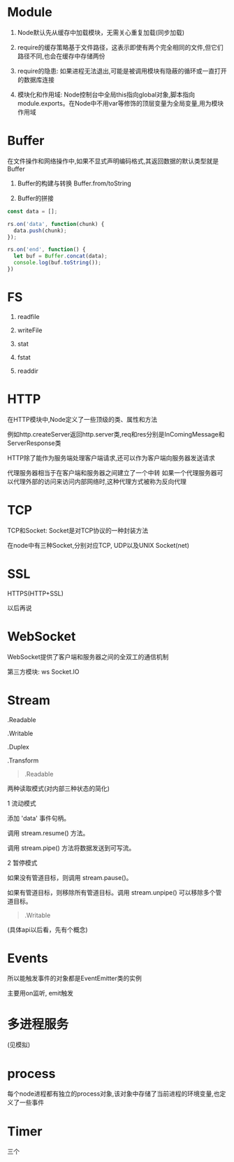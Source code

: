 # Module 

1. Node默认先从缓存中加载模块，无需关心重复加载(同步加载)

2. require的缓存策略基于文件路径，这表示即使有两个完全相同的文件,但它们路径不同,也会在缓存中存储两份

3. require的隐患: 如果进程无法退出,可能是被调用模块有隐蔽的循环或一直打开的数据库连接

4. 模块化和作用域: Node控制台中全局this指向global对象,脚本指向module.exports。在Node中不用var等修饰的顶层变量为全局变量,用为模块作用域

# Buffer

在文件操作和网络操作中,如果不显式声明编码格式,其返回数据的默认类型就是Buffer

1. Buffer的构建与转换 Buffer.from/toString

2. Buffer的拼接

```js
const data = [];

rs.on('data', function(chunk) {
  data.push(chunk);
});

rs.on('end', function() {
  let buf = Buffer.concat(data);
  console.log(buf.toString());
})
```

# FS

1. readfile

2. writeFile

3. stat

4. fstat

5. readdir

# HTTP

在HTTP模块中,Node定义了一些顶级的类、属性和方法

例如http.createServer返回http.server类,req和res分别是InComingMessage和ServerResponse类

HTTP除了能作为服务端处理客户端请求,还可以作为客户端向服务器发送请求

代理服务器相当于在客户端和服务器之间建立了一个中转
如果一个代理服务器可以代理外部的访问来访问内部网络时,这种代理方式被称为反向代理

# TCP

TCP和Socket: Socket是对TCP协议的一种封装方法

在node中有三种Socket,分别对应TCP, UDP以及UNIX Socket(net)

# SSL

HTTPS(HTTP+SSL)

以后再说

# WebSocket

WebSocket提供了客户端和服务器之间的全双工的通信机制

第三方模块: ws Socket.IO

# Stream

.Readable

.Writable

.Duplex

.Transform

> .Readable

两种读取模式(对内部三种状态的简化)

1 流动模式

添加 'data' 事件句柄。

调用 stream.resume() 方法。

调用 stream.pipe() 方法将数据发送到可写流。

2 暂停模式

如果没有管道目标，则调用 stream.pause()。

如果有管道目标，则移除所有管道目标。调用 stream.unpipe() 可以移除多个管道目标。

> .Writable

(具体api以后看，先有个概念)

# Events

所以能触发事件的对象都是EventEmitter类的实例

主要用on监听, emit触发

# 多进程服务

(见模拟)

# process

每个node进程都有独立的process对象,该对象中存储了当前进程的环境变量,也定义了一些事件

# Timer

三个
